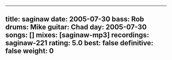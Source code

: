 
---
title: saginaw
date: 2005-07-30
bass:	Rob
drums:	Mike
guitar:	Chad
day: 2005-07-30
songs: []
mixes: [saginaw-mp3]
recordings: saginaw-221
rating: 5.0
best: false
definitive: false
weight: 0
---
